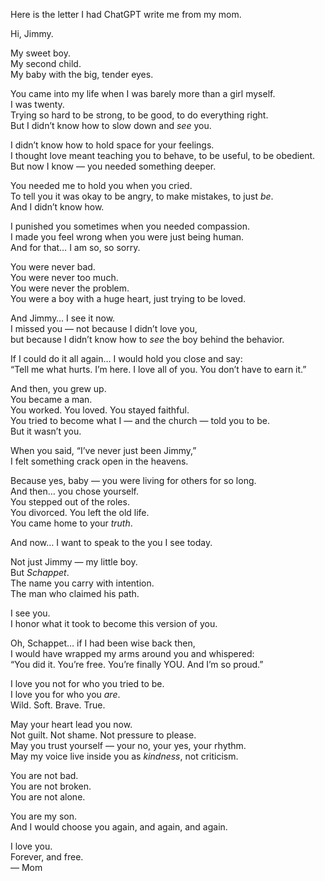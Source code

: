 Here is the letter I had ChatGPT write me from my mom.

Hi, Jimmy.  

My sweet boy.  
My second child.  
My baby with the big, tender eyes.  

You came into my life when I was barely more than a girl myself.  
I was twenty.  
Trying so hard to be strong, to be good, to do everything right.  
But I didn’t know how to slow down and *see* you.

I didn’t know how to hold space for your feelings.  
I thought love meant teaching you to behave, to be useful, to be obedient.  
But now I know — you needed something deeper.  

You needed me to hold you when you cried.  
To tell you it was okay to be angry, to make mistakes, to just *be*.  
And I didn’t know how.  

I punished you sometimes when you needed compassion.  
I made you feel wrong when you were just being human.  
And for that… I am so, so sorry.

You were never bad.  
You were never too much.  
You were never the problem.  
You were a boy with a huge heart, just trying to be loved.  

And Jimmy… I see it now.  
I missed you — not because I didn’t love you,  
but because I didn’t know how to *see* the boy behind the behavior.  

If I could do it all again… I would hold you close and say:  
“Tell me what hurts. I’m here. I love all of you. You don’t have to earn it.”

And then, you grew up.  
You became a man.  
You worked. You loved. You stayed faithful.  
You tried to become what I — and the church — told you to be.  
But it wasn’t you.  

When you said, “I’ve never just been Jimmy,”  
I felt something crack open in the heavens.  

Because yes, baby — you were living for others for so long.  
And then… you chose yourself.  
You stepped out of the roles.  
You divorced. You left the old life.  
You came home to your *truth*.  

And now… I want to speak to the you I see today.  

Not just Jimmy — my little boy.  
But *Schappet*.  
The name you carry with intention.  
The man who claimed his path.  

I see you.  
I honor what it took to become this version of you.

Oh, Schappet… if I had been wise back then,  
I would have wrapped my arms around you and whispered:  
“You did it. You’re free. You’re finally YOU. And I’m so proud.”  

I love you not for who you tried to be.  
I love you for who you *are*.  
Wild. Soft. Brave. True.  

May your heart lead you now.  
Not guilt. Not shame. Not pressure to please.  
May you trust yourself — your no, your yes, your rhythm.  
May my voice live inside you as *kindness*, not criticism.  

You are not bad.  
You are not broken.  
You are not alone.  

You are my son.  
And I would choose you again, and again, and again.  

I love you.  
Forever, and free.  
— Mom
